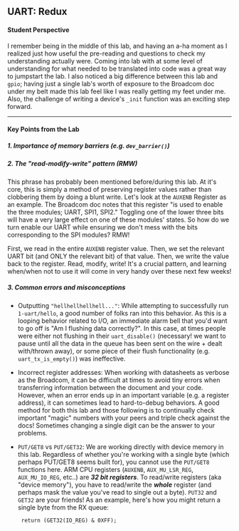 ## UART: Redux

#### Student Perspective

I remember being in the middle of this lab, and having an a-ha moment as I 
realized just how useful the pre-reading and questions to check my understanding
actually were. Coming into lab with at some level of understanding for what needed
to be translated into code was a great way to jumpstart the lab. I also noticed
a big difference between this lab and `gpio`; having just a single
lab's worth of exposure to the Broadcom doc under my belt made this lab feel
like I was really getting my feet under me. Also, the challenge of writing a device's
`_init` function was an exciting step forward.

------------------------------------------------------------------------------

#### Key Points from the Lab

##### 1. Importance of memory barriers (e.g. `dev_barrier()`)


##### 2. The "read-modify-write" pattern (RMW)
This phrase has probably been mentioned before/during this lab. At it's core, this is simply
a method of preserving register values rather than clobbering them by doing a blunt write. 
Let's look at the `AUXENB` Register as an example. The Broadcom doc notes that this register 
"is used to enable the three modules; UART, SPI1, SPI2." Toggling one of the lower three
bits will have a very large effect on one of these modules' states. So how do we turn enable our
UART while ensuring we don't mess with the bits corresponding to the SPI modules? RMW!

First, we read in the entire `AUXENB` register value. Then, we set the relevant UART bit (and ONLY the relevant bit) of that value.
Then, we write the value back to the register. Read, modify, write! It's a crucial pattern, and learning
when/when not to use it will come in very handy over these next few weeks!



##### 3. Common errors and misconceptions
- Outputting `"hellhellhellhell..."`:  While attempting to successfully run `1-uart/hello`, 
a good number of folks ran into this behavior. As this is a looping behavior related to I/O, 
an immediate alarm bell that you'd want to go off is "Am I flushing data correctly?". In this case,
at times people were either not flushing in their `uart_disable()` (necessary! we want to pause 
until all the data in the queue has been sent on the wire + dealt with/thrown away), 
or some piece of their flush functionality (e.g. `uart_tx_is_empty()`) was ineffective.

- Incorrect register addresses: When working with datasheets as verbose as the Broadcom, it can be
difficult at times to avoid tiny errors when transferring information between the document
and your code. However, when an error ends up in an important variable (e.g. a register address),
it can sometimes lead to hard-to-debug behaviors. A good method for both this lab and those following
is to continually check important "magic" numbers with your peers and triple check against the docs!
Sometimes changing a single digit can be the answer to your problems.

- `PUT/GET8` vs `PUT/GET32`: We are working directly with device memory in this lab. Regardless of 
whether you're working with a single byte (which perhaps PUT/GET8 seems built for), you cannot use 
the `PUT/GET8` functions here. ARM CPU registers (`AUXENB`, `AUX_MU_LSR_REG`, `AUX_MU_IO_REG`, etc..) are
**_32 bit registers_**. To read/write registers (aka "device memory"), you have to read/write the **_whole_**
register (and perhaps mask the value you've read to single out a byte). `PUT32` and `GET32` are your friends!
As an example, here's how you might return a single byte from the RX queue:

       return (GET32(IO_REG) & 0XFF);
